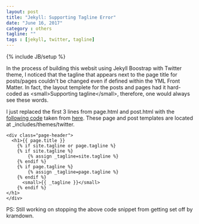 ```yaml
---
layout: post
title: "Jekyll: Supporting Tagline Error"
date: "June 16, 2017"
category : others
tagline: ""
tags : [jekyll, twitter, tagline]
---
```

{% include JB/setup %}

In the process of building this websit using Jekyll Boostrap with Twitter theme, I noticed that the tagline that appears next to the page title for posts/pages couldn't be changed even if defined within the YML Front Matter. In fact, the layout templete for the posts and pages had it hard-coded as &lt;small&gt;Supporting tagline&lt;/small&gt;, therefore, one would always see these words.

I just replaced the first 3 lines from page.html and post.html with the [following code](https://github.com/bisaria/bisaria.github.com/blob/master/_posts/2017-06-16-Jekyll-Tagline-Error.md) taken from [here](https://github.com/bendtherules/theme-twitter/blob/37bcce0088296c588324cc7e95e41be32a19fe1d/_includes/themes/twitter/post.html). These page and post templates are located at _includes/themes/twitter.


```
<div class="page-header">
  <h1>{{ page.title }} 
	{% if site.tagline or page.tagline %}
	{% if site.tagline %}
		{% assign _tagline=site.tagline %}
	{% endif %}
	{% if page.tagline %}
		{% assign _tagline=page.tagline %}
	{% endif %}
      <small>{{ _tagline }}</small>
    {% endif %}
</h1>
</div>
```

PS: Still working on stopping the above code snippet from getting set off by kramdown.

